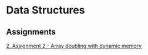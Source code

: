 # Data Structures
## Assignments

[2. Assignment 2 - Array doubling with dynamic memory](https://github.com/juniorsundar/data_structures_junior/tree/master/Assignment2)
